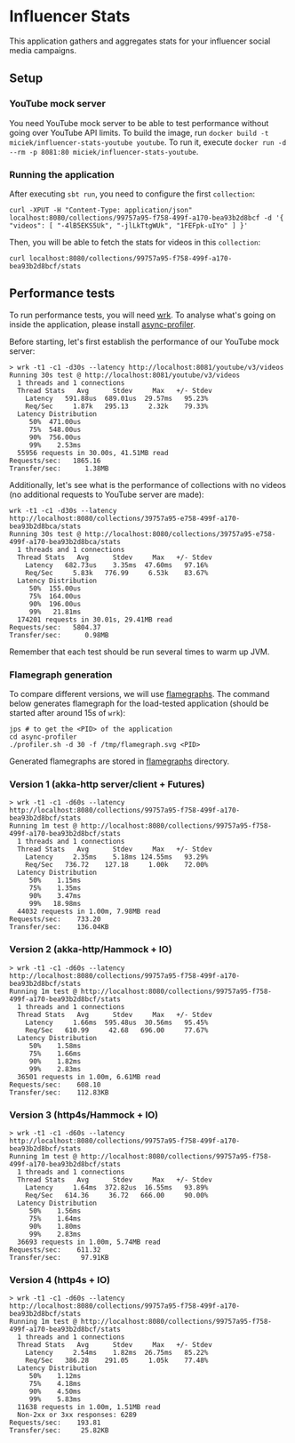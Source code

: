 # Influencer Stats

This application gathers and aggregates stats for your influencer social media campaigns.

## Setup
### YouTube mock server
You need YouTube mock server to be able to test performance without going over YouTube API limits. To build the image, run `docker build -t miciek/influencer-stats-youtube youtube`. To run it, execute `docker run -d --rm -p 8081:80 miciek/influencer-stats-youtube`.

### Running the application
After executing `sbt run`, you need to configure the first `collection`:

```
curl -XPUT -H "Content-Type: application/json" localhost:8080/collections/99757a95-f758-499f-a170-bea93b2d8bcf -d '{ "videos": [ "-4lB5EKS5Uk", "-jlLkTtgWUk", "1FEFpk-uIYo" ] }'
```

Then, you will be able to fetch the stats for videos in this `collection`:

```
curl localhost:8080/collections/99757a95-f758-499f-a170-bea93b2d8bcf/stats
```

## Performance tests
To run performance tests, you will need [wrk](https://github.com/wg/wrk). To analyse what's going on inside the application, please install [async-profiler](https://github.com/jvm-profiling-tools/async-profiler).

Before starting, let's first establish the performance of our YouTube mock server:

```
> wrk -t1 -c1 -d30s --latency http://localhost:8081/youtube/v3/videos
Running 30s test @ http://localhost:8081/youtube/v3/videos
  1 threads and 1 connections
  Thread Stats   Avg      Stdev     Max   +/- Stdev
    Latency   591.88us  689.01us  29.57ms   95.23%
    Req/Sec     1.87k   295.13     2.32k    79.33%
  Latency Distribution
     50%  471.00us
     75%  548.00us
     90%  756.00us
     99%    2.53ms
  55956 requests in 30.00s, 41.51MB read
Requests/sec:   1865.16
Transfer/sec:      1.38MB
```

Additionally, let's see what is the performance of collections with no videos (no additional requests to YouTube server are made):

```
wrk -t1 -c1 -d30s --latency http://localhost:8080/collections/39757a95-e758-499f-a170-bea93b2d8bca/stats
Running 30s test @ http://localhost:8080/collections/39757a95-e758-499f-a170-bea93b2d8bca/stats
  1 threads and 1 connections
  Thread Stats   Avg      Stdev     Max   +/- Stdev
    Latency   682.73us    3.35ms  47.60ms   97.16%
    Req/Sec     5.83k   776.99     6.53k    83.67%
  Latency Distribution
     50%  155.00us
     75%  164.00us
     90%  196.00us
     99%   21.81ms
  174201 requests in 30.01s, 29.41MB read
Requests/sec:   5804.37
Transfer/sec:      0.98MB
```

Remember that each test should be run several times to warm up JVM.

### Flamegraph generation
To compare different versions, we will use [flamegraphs](http://www.brendangregg.com/flamegraphs.html). The command below generates flamegraph for the load-tested application (should be started after around 15s of `wrk`):

```
jps # to get the <PID> of the application
cd async-profiler
./profiler.sh -d 30 -f /tmp/flamegraph.svg <PID>
```

Generated flamegraphs are stored in [flamegraphs](./flamegraphs) directory.

### Version 1 (akka-http server/client + Futures)
```
> wrk -t1 -c1 -d60s --latency http://localhost:8080/collections/99757a95-f758-499f-a170-bea93b2d8bcf/stats
Running 1m test @ http://localhost:8080/collections/99757a95-f758-499f-a170-bea93b2d8bcf/stats
  1 threads and 1 connections
  Thread Stats   Avg      Stdev     Max   +/- Stdev
    Latency     2.35ms    5.18ms 124.55ms   93.29%
    Req/Sec   736.72    127.18     1.00k    72.00%
  Latency Distribution
     50%    1.15ms
     75%    1.35ms
     90%    3.47ms
     99%   18.98ms
  44032 requests in 1.00m, 7.98MB read
Requests/sec:    733.20
Transfer/sec:    136.04KB
```
### Version 2 (akka-http/Hammock + IO)
```
> wrk -t1 -c1 -d60s --latency http://localhost:8080/collections/99757a95-f758-499f-a170-bea93b2d8bcf/stats
Running 1m test @ http://localhost:8080/collections/99757a95-f758-499f-a170-bea93b2d8bcf/stats
  1 threads and 1 connections
  Thread Stats   Avg      Stdev     Max   +/- Stdev
    Latency     1.66ms  595.48us  30.56ms   95.45%
    Req/Sec   610.99     42.68   696.00     77.67%
  Latency Distribution
     50%    1.58ms
     75%    1.66ms
     90%    1.82ms
     99%    2.83ms
  36501 requests in 1.00m, 6.61MB read
Requests/sec:    608.10
Transfer/sec:    112.83KB
```

### Version 3 (http4s/Hammock + IO)
```
> wrk -t1 -c1 -d60s --latency http://localhost:8080/collections/99757a95-f758-499f-a170-bea93b2d8bcf/stats
Running 1m test @ http://localhost:8080/collections/99757a95-f758-499f-a170-bea93b2d8bcf/stats
  1 threads and 1 connections
  Thread Stats   Avg      Stdev     Max   +/- Stdev
    Latency     1.64ms  372.82us  16.55ms   93.89%
    Req/Sec   614.36     36.72   666.00     90.00%
  Latency Distribution
     50%    1.56ms
     75%    1.64ms
     90%    1.80ms
     99%    2.83ms
  36693 requests in 1.00m, 5.74MB read
Requests/sec:    611.32
Transfer/sec:     97.91KB
```

### Version 4 (http4s + IO)
```
> wrk -t1 -c1 -d60s --latency http://localhost:8080/collections/99757a95-f758-499f-a170-bea93b2d8bcf/stats
Running 1m test @ http://localhost:8080/collections/99757a95-f758-499f-a170-bea93b2d8bcf/stats
  1 threads and 1 connections
  Thread Stats   Avg      Stdev     Max   +/- Stdev
    Latency     2.54ms    1.82ms  26.75ms   85.22%
    Req/Sec   386.28    291.05     1.05k    77.48%
  Latency Distribution
     50%    1.12ms
     75%    4.18ms
     90%    4.50ms
     99%    5.83ms
  11638 requests in 1.00m, 1.51MB read
  Non-2xx or 3xx responses: 6289
Requests/sec:    193.81
Transfer/sec:     25.82KB
```
